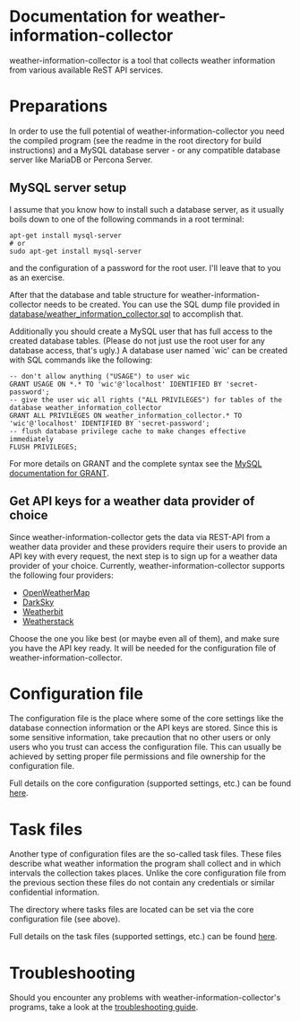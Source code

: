 # Documentation for weather-information-collector

weather-information-collector is a tool that collects weather information from
various available ReST API services.

# Preparations

In order to use the full potential of weather-information-collector you need
the compiled program (see the readme in the root directory for build
instructions) and a MySQL database server - or any compatible database server
like MariaDB or Percona Server.

## MySQL server setup

I assume that you know how to install such a database server, as it usually
boils down to one of the following commands in a root terminal:

    apt-get install mysql-server
    # or
    sudo apt-get install mysql-server

and the configuration of a password for the root user. I'll leave that to you
as an exercise.

After that the database and table structure for weather-information-collector
needs to be created. You can use the SQL dump file provided in
[database/weather_information_collector.sql](../database/weather_information_collector.sql)
to accomplish that.

Additionally you should create a MySQL user that has full access to the created
database tables. (Please do not just use the root user for any database access,
that's ugly.) A database user named `wic' can be created with SQL commands like
the following:

    -- don't allow anything ("USAGE") to user wic
    GRANT USAGE ON *.* TO 'wic'@'localhost' IDENTIFIED BY 'secret-password';
    -- give the user wic all rights ("ALL PRIVILEGES") for tables of the database weather_information_collector
    GRANT ALL PRIVILEGES ON weather_information_collector.* TO 'wic'@'localhost' IDENTIFIED BY 'secret-password';
    -- flush database privilege cache to make changes effective immediately
    FLUSH PRIVILEGES;

For more details on GRANT and the complete syntax see the
[MySQL documentation for GRANT](https://dev.mysql.com/doc/refman/5.7/en/grant.html).

## Get API keys for a weather data provider of choice

Since weather-information-collector gets the data via REST-API from a weather
data provider and these providers require their users to provide an API key
with every request, the next step is to sign up for a weather data provider of
your choice. Currently, weather-information-collector supports the following
four providers:

* [OpenWeatherMap](https://openweathermap.org/)
* [DarkSky](https://darksky.net/)
* [Weatherbit](https://www.weatherbit.io/)
* [Weatherstack](https://weatherstack.com/)

Choose the one you like best (or maybe even all of them), and make sure you
have the API key ready. It will be needed for the configuration file of
weather-information-collector.

# Configuration file

The configuration file is the place where some of the core settings like the
database connection information or the API keys are stored. Since this is some
sensitive information, take precaution that no other users or only users who
you trust can access the configuration file. This can usually be achieved by
setting proper file permissions and file ownership for the configuration file.

Full details on the core configuration (supported settings, etc.) can be found
[here](configuration-core.md).

# Task files

Another type of configuration files are the so-called task files. These files
describe what weather information the program shall collect and in which
intervals the collection takes places. Unlike the core configuration file from
the previous section these files do not contain any credentials or similar
confidential information.

The directory where tasks files are located can be set via the core
configuration file (see above).

Full details on the task files (supported settings, etc.) can be found
[here](task-files.md).

# Troubleshooting

Should you encounter any problems with weather-information-collector's programs,
take a look at the [troubleshooting guide](troubleshooting.md).

